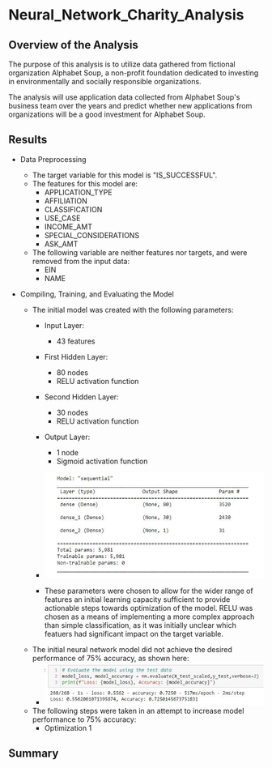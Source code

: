 # Neural_Network_Charity_Analysis

## Overview of the Analysis
The purpose of this analysis is to utilize data gathered from fictional organization Alphabet Soup, a non-profit foundation dedicated to investing in environmentally and socially responsible organizations. 

The analysis will use application data collected from Alphabet Soup's business team over the years and predict whether new applications from organizations will be a good investment for Alphabet Soup.
## Results
- Data Preprocessing
    - The target variable for this model is "IS_SUCCESSFUL".
    - The features for this model are:
        - APPLICATION_TYPE
        - AFFILIATION
        - CLASSIFICATION
        - USE_CASE
        - INCOME_AMT
        - SPECIAL_CONSIDERATIONS
        - ASK_AMT
    - The following variable are neither features nor targets, and were removed from the input data:
        - EIN
        - NAME

- Compiling, Training, and Evaluating the Model
    - The initial model was created with the following parameters:
        - Input Layer:
            - 43 features
        - First Hidden Layer:
            - 80 nodes
            - RELU activation function
        - Second Hidden Layer:
            - 30 nodes
            - RELU activation function
        - Output Layer:
            - 1 node
            - Sigmoid activation function
        - ![Neural Net Model Summary](https://github.com/JorMerr/Neural_Network_Charity_Analysis/blob/main/Resources/img/Deliv2-nn-summary.JPG)

        - These parameters were chosen to allow for the wider range of features an initial learning capacity sufficient to provide actionable steps towards optimization of the model. RELU was chosen as a means of implementing a more complex approach than simple classification, as it was initially unclear which featuers had significant impact on the target variable.
    - The initial neural network model did not achieve the desired performance of 75% accuracy, as shown here:
        - ![Neural Net Initial Accuracy](https://github.com/JorMerr/Neural_Network_Charity_Analysis/blob/main/Resources/img/Deliv2-initial-neural-net.JPG)
    - The following steps were taken in an attempt to increase model performance to 75% accuracy:
        - Optimization 1
            

## Summary